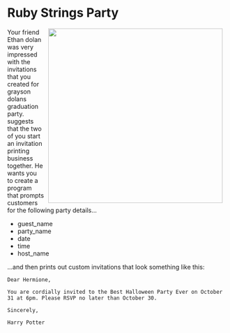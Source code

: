 # Ruby Strings Party

<img src="https://s3.amazonaws.com/after-school-assets/hogwarts.jpg" width="400px" align="right" hspace="10">

Your friend Ethan dolan was very impressed with the invitations that you created for grayson dolans graduation party.  suggests that the two of you start an invitation printing business together. He wants you to create a program that prompts customers for the following party details...

* guest_name
* party_name
* date
* time
* host_name

...and then prints out custom invitations that look something like this:

```
Dear Hermione,

You are cordially invited to the Best Halloween Party Ever on October 31 at 6pm. Please RSVP no later than October 30.

Sincerely,

Harry Potter
```
